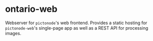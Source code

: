 # ontario-web

Webserver for `pictonode`'s web frontend. Provides a static hosting for `pictonode-web`'s single-page app as well as a REST API for processing images.